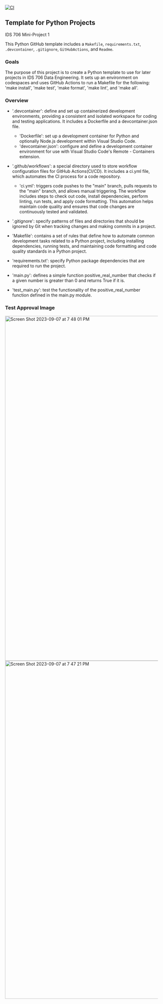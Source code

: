 [![CI](https://github.com/nogibjj/python-template/actions/workflows/cicd.yml/badge.svg)](https://github.com/nogibjj/python-template/actions/workflows/cicd.yml)
## Template for Python Projects 

IDS 706 Mini-Project 1

This Python GitHub template includes a `Makefile`, `requirements.txt`, `.devcontainer`, `.gitignore`, `GitHubActions`, and `Readme`.

### Goals

The purpose of this project is to create a Python template to use for later projects in IDS 706 Data Engineering. It sets up an environment on codespaces and uses GitHub Actions to run a Makefile for the following: 'make install', 'make test', 'make format', 'make lint', and 'make all'. 

### Overview 
+ '.devcontainer': define and set up containerized development environments, providing a consistent and isolated workspace for coding and testing applications. It includes a Dockerfile and a devcontainer.json file.
  + 'Dockerfile': set up a development container for Python and optionally Node.js development within Visual Studio Code.
  + 'devcontainer.json': configure and define a development container environment for use with Visual Studio Code's Remote - Containers extension. 

+ '.github/workflows': a special directory used to store workflow configuration files for GitHub Actions(CI/CD). It includes a ci.yml file, which automates the CI process for a code repository.
  + 'ci.yml': triggers code pushes to the "main" branch, pulls requests to the "main" branch, and allows manual triggering. The workflow includes steps to check out code, install dependencies, perform linting, run tests, and apply code formatting. This automation helps maintain code quality and ensures that code changes are continuously tested and validated.

+ '.gitignore': specify patterns of files and directories that should be ignored by Git when tracking changes and making commits in a project.
+ 'Makefile': contains a set of rules that define how to automate common development tasks related to a Python project, including installing dependencies, running tests, and maintaining code formatting and code quality standards in a Python project.
+ 'requirements.txt': specify Python package dependencies that are required to run the project.
+ 'main.py': defines a simple function positive_real_number that checks if a given number is greater than 0 and returns True if it is.
+ 'test_main.py': test the functionality of the positive_real_number function defined in the main.py module.
  
### Test Approval Image

<img width="1133" alt="Screen Shot 2023-09-07 at 7 48 01 PM" src="https://github.com/tinayiluo0322/IDS-706-Python-github-template/assets/143360909/8cfef660-84e3-4dad-a491-ce6fd0d567d8">

<img width="1111" alt="Screen Shot 2023-09-07 at 7 47 21 PM" src="https://github.com/tinayiluo0322/IDS-706-Python-github-template/assets/143360909/cb74e5ac-7d40-413b-b6b6-bef0809f99f6">



